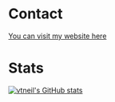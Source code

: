 # Contact
[You can visit my website here](https://vtneil.com)

# Stats
[![vtneil's GitHub stats](https://github-readme-stats.vercel.app/api?username=vtneil&show_icons=true&theme=tokyonight)](https://github.com/anuraghazra/github-readme-stats)
